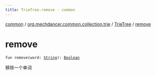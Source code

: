 ```yaml
---
title: TrieTree.remove - common
---
```


[common](../../index.html) / [org.mechdancer.common.collection.trie](../index.html) / [TrieTree](index.html) / [remove](./remove.html)

# remove

`fun remove(word: `[`String`](https://kotlinlang.org/api/latest/jvm/stdlib/kotlin/-string/index.html)`): `[`Boolean`](https://kotlinlang.org/api/latest/jvm/stdlib/kotlin/-boolean/index.html)

移除一个单词

